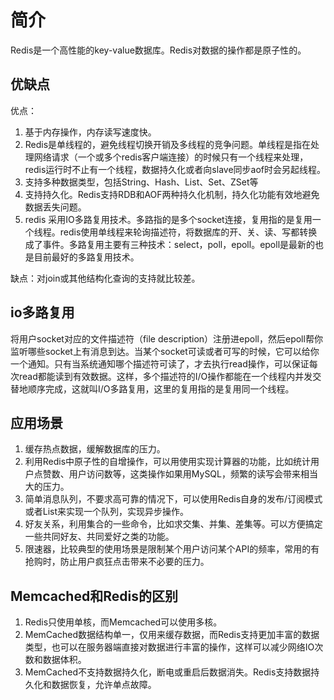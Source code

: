 # 简介

Redis是一个高性能的key-value数据库。Redis对数据的操作都是原子性的。

## 优缺点

优点：

1. 基于内存操作，内存读写速度快。
2. Redis是单线程的，避免线程切换开销及多线程的竞争问题。单线程是指在处理网络请求（一个或多个redis客户端连接）的时候只有一个线程来处理，redis运行时不止有一个线程，数据持久化或者向slave同步aof时会另起线程。
3. 支持多种数据类型，包括String、Hash、List、Set、ZSet等
4. 支持持久化。Redis支持RDB和AOF两种持久化机制，持久化功能有效地避免数据丢失问题。
5. redis 采用IO多路复用技术。多路指的是多个socket连接，复用指的是复用一个线程。redis使用单线程来轮询描述符，将数据库的开、关、读、写都转换成了事件。多路复用主要有三种技术：select，poll，epoll。epoll是最新的也是目前最好的多路复用技术。

缺点：对join或其他结构化查询的支持就比较差。

## io多路复用

将用户socket对应的文件描述符（file description）注册进epoll，然后epoll帮你监听哪些socket上有消息到达。当某个socket可读或者可写的时候，它可以给你一个通知。只有当系统通知哪个描述符可读了，才去执行read操作，可以保证每次read都能读到有效数据。这样，多个描述符的I/O操作都能在一个线程内并发交替地顺序完成，这就叫I/O多路复用，这里的复用指的是复用同一个线程。

## 应用场景

1. 缓存热点数据，缓解数据库的压力。
2. 利用Redis中原子性的自增操作，可以用使用实现计算器的功能，比如统计用户点赞数、用户访问数等，这类操作如果用MySQL，频繁的读写会带来相当大的压力。
3. 简单消息队列，不要求高可靠的情况下，可以使用Redis自身的发布/订阅模式或者List来实现一个队列，实现异步操作。
4. 好友关系，利用集合的一些命令，比如求交集、并集、差集等。可以方便搞定一些共同好友、共同爱好之类的功能。
5. 限速器，比较典型的使用场景是限制某个用户访问某个API的频率，常用的有抢购时，防止用户疯狂点击带来不必要的压力。

## Memcached和Redis的区别

1. Redis只使用单核，而Memcached可以使用多核。
2. MemCached数据结构单一，仅用来缓存数据，而Redis支持更加丰富的数据类型，也可以在服务器端直接对数据进行丰富的操作，这样可以减少网络IO次数和数据体积。
3. MemCached不支持数据持久化，断电或重启后数据消失。Redis支持数据持久化和数据恢复，允许单点故障。



